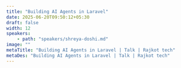 ```yaml
---
title: "Building AI Agents in Laravel"
date: 2025-06-20T09:50:12+05:30
draft: false
width: 12
speakers:
    - path: "speakers/shreya-doshi.md"
image: ""
metaTitle: "Building AI Agents in Laravel | Talk | Rajkot tech"
metaDes: "Building AI Agents in Laravel | Talk | Rajkot tech"
---
```


